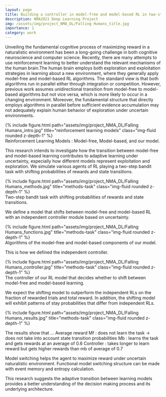 ```yaml
---
layout: page
title: Building a controller in model-free and model-based RL in two-step task
description: NMA2021 Deep Learning Project
img: /assets/img/project_NMA_DL/Falling Humans_title.jpg
importance: 1
category: work
---
```


Unveiling the fundamental cognitive process of maximizing reward in a naturalistic environment has been a long-going challenge in both cognitive neuroscience and computer science. Recently, there are many attempts to use reinforcement learning to better understand the relevant mechanisms of the human brain.The human brain employs both exploration and exploitation strategies in learning about a new environment, where they generally apply model-free and model-based RL algorithms. The standard view is that both algorithms run in parallel either through integration or competition. However, previous work assumes unidirectional transition from model-free to model-based algorithms but not vice versa, which is more likely to occur in a changing environment. Moreover, the fundamental structure that directly employs algorithms in parallel before sufficient evidence accumulation may not adequately explain human behavior of exploration under uncertain environments.

<div class="row">
    <div class="col-sm mt-3 mt-md-0">
        {% include figure.html path="assets/img/project_NMA_DL/Falling Humans_intro.jpg" title="reinforcement learning models" class="img-fluid rounded z-depth-1" %}
    </div>
</div>
<div class="caption">
    Reinforcement Learning Models : Model-free, Model-based, and our model.
</div>

This research intends to investigate how the transition between model-free and model-based learning contributes to adaptive learning under uncertainty, especially how different models represent exploitation and exploration. We simulate various agents of RL playing a two-step bandit task with shifting probabilities of rewards and state transitions. 

<div class="row">
    <div class="col-sm mt-3 mt-md-0">
        {% include figure.html path="assets/img/project_NMA_DL/Falling Humans_methods.jpg" title="methods-task" class="img-fluid rounded z-depth-1" %}
    </div>
</div>
<div class="caption">
    Two-step bandit task with shifting probabilities of rewards and state transitions.
</div>

We define a model that shifts between model-free and model-based RL with an independent controller module based on uncertainty. 

<div class="row">
    <div class="col-sm mt-3 mt-md-0">
        {% include figure.html path="assets/img/project_NMA_DL/Falling Humans_functions.jpg" title="methods-task" class="img-fluid rounded z-depth-1" %}
    </div>
</div>
<div class="caption">
    Algorithms of the model-free and model-based components of our model.
</div>

This is how we defined the independent controller.

<div class="row">
    <div class="col-sm mt-3 mt-md-0">
        {% include figure.html path="assets/img/project_NMA_DL/Falling Humans_controller.jpg" title="methods-task" class="img-fluid rounded z-depth-1" %}
    </div>
</div>
<div class="caption">
    The controller of our RL model that decides whether to shift between model-free and model-based learning.
</div>


We expect the shifting model to outperform the independent RLs on the fraction of rewarded trials and total reward. In addition, the shifting model will exhibit patterns of stay probabilities that differ from independent RLs. 

<div class="row">
    <div class="col-sm mt-3 mt-md-0">
        {% include figure.html path="assets/img/project_NMA_DL/Falling Humans_results.jpg" title="methods-task" class="img-fluid rounded z-depth-1" %}
    </div>
</div>


The results show that ...
Average reward
Mf : does not learn the task -> does not take into account state transition probabilities
Mb : learns the task and gets rewards at an average of 0.6
Controller : takes longer to learn reward but gets higher rewards than mb of average of 0.7

Model switching helps the agent to maximize reward under uncertain naturalistic environment.
Functional model switching structure can be made with event memory and entropy calculation.


This research suggests the adaptive transition between learning models provides a better understanding of the decision making process and its underlying architecture.


